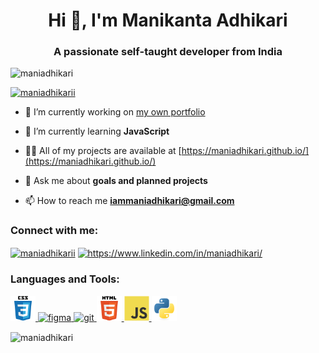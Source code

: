 <h1 align="center">Hi 👋, I'm Manikanta Adhikari</h1>
<h3 align="center">A passionate self-taught developer from India</h3>

<p align="left"> <img src="https://komarev.com/ghpvc/?username=maniadhikari&label=Profile%20views&color=0e75b6&style=flat" alt="maniadhikari" /> </p>

<p align="left"> <a href="https://twitter.com/maniadhikarii" target="blank"><img src="https://img.shields.io/twitter/follow/maniadhikarii?logo=twitter&style=for-the-badge" alt="maniadhikarii" /></a> </p>

- 🔭 I’m currently working on [my own portfolio](https://maniadhikari.github.io/)

- 🌱 I’m currently learning **JavaScript**

- 👨‍💻 All of my projects are available at [https://maniadhikari.github.io/](https://maniadhikari.github.io/)

- 💬 Ask me about **goals and planned projects**

- 📫 How to reach me **iammaniadhikari@gmail.com**

<h3 align="left">Connect with me:</h3>
<p align="left">
<a href="https://twitter.com/maniadhikarii" target="blank"><img align="center" src="https://raw.githubusercontent.com/rahuldkjain/github-profile-readme-generator/master/src/images/icons/Social/twitter.svg" alt="maniadhikarii" height="30" width="40" /></a>
<a href="https://linkedin.com/in/https://www.linkedin.com/in/maniadhikari/" target="blank"><img align="center" src="https://raw.githubusercontent.com/rahuldkjain/github-profile-readme-generator/master/src/images/icons/Social/linked-in-alt.svg" alt="https://www.linkedin.com/in/maniadhikari/" height="30" width="40" /></a>
</p>

<h3 align="left">Languages and Tools:</h3>
<p align="left"> <a href="https://www.w3schools.com/css/" target="_blank" rel="noreferrer"> <img src="https://raw.githubusercontent.com/devicons/devicon/master/icons/css3/css3-original-wordmark.svg" alt="css3" width="40" height="40"/> </a> <a href="https://www.figma.com/" target="_blank" rel="noreferrer"> <img src="https://www.vectorlogo.zone/logos/figma/figma-icon.svg" alt="figma" width="40" height="40"/> </a> <a href="https://git-scm.com/" target="_blank" rel="noreferrer"> <img src="https://www.vectorlogo.zone/logos/git-scm/git-scm-icon.svg" alt="git" width="40" height="40"/> </a> <a href="https://www.w3.org/html/" target="_blank" rel="noreferrer"> <img src="https://raw.githubusercontent.com/devicons/devicon/master/icons/html5/html5-original-wordmark.svg" alt="html5" width="40" height="40"/> </a> <a href="https://developer.mozilla.org/en-US/docs/Web/JavaScript" target="_blank" rel="noreferrer"> <img src="https://raw.githubusercontent.com/devicons/devicon/master/icons/javascript/javascript-original.svg" alt="javascript" width="40" height="40"/> </a> <a href="https://www.python.org" target="_blank" rel="noreferrer"> <img src="https://raw.githubusercontent.com/devicons/devicon/master/icons/python/python-original.svg" alt="python" width="40" height="40"/> </a> </p>

<p><img align="center" src="https://github-readme-stats.vercel.app/api/top-langs?username=maniadhikari&show_icons=true&locale=en&layout=compact" alt="maniadhikari" /></p>
